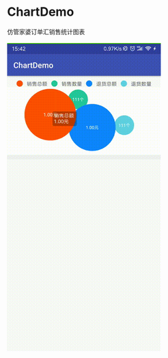 # ChartDemo
仿管家婆订单汇销售统计图表<br/><br/>
![示例](https://github.com/huchenguang/ChartDemo/blob/master/gif/1.gif?raw=true)
